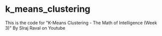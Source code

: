 # k_means_clustering
This is the code for "K-Means Clustering - The Math of Intelligence (Week 3)" By SIraj Raval on Youtube
